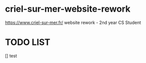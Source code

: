 # criel-sur-mer-website-rework
https://www.criel-sur-mer.fr/ website rework - 2nd year CS Student

# TODO LIST
[] test
